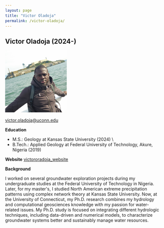 ```yaml
---
layout: page
title: "Victor Oladoja"
permalink: /victor-oladoja/
---
```


## Victor Oladoja (2024-)

<img src="https://raw.githubusercontent.com/lijingwang/lijingwang.github.io/master/images/Victor_Oladoja_2024.jpg" alt="Victor Oladoja" width="200"/>

victor.oladoja@uconn.edu

**Education** 

- M.S.: Geology at Kansas State University (2024) \\ 
- B.Tech.: Applied Geology at Federal University of Technology, Akure, Nigeria (2019)

**Website** [victororadoja_website](https://www.linkedin.com/in/victoroladoja/) 

**Background**

I worked on several groundwater exploration projects during my undergraduate studies at the Federal University of Technology in Nigeria. Later, for my master's, I studied North American extreme precipitation patterns using complex network theory at Kansas State University. Now, at the University of Connecticut, my Ph.D. research combines my hydrology and computational geosciences knowledge with my passion for water-related issues. My Ph.D. study is focused on integrating different hydrologic techniques, including data-driven and numerical models, to characterize groundwater systems better and sustainably manage water resources. 

